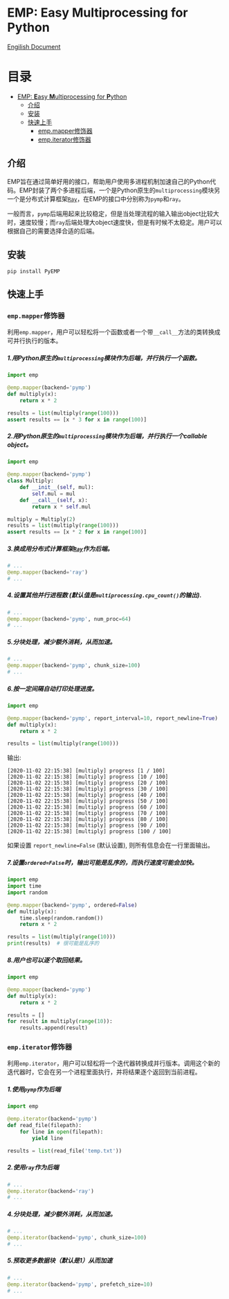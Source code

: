 # EMP: **E**asy **M**ultiprocessing for **P**ython

[Engilish Document](README.md)

目录
=================

   * [EMP: <strong>E</strong>asy <strong>M</strong>ultiprocessing for <strong>P</strong>ython](#emp-easy-multiprocessing-for-python)
      * [介绍](#介绍)
      * [安装](#安装)
      * [快速上手](#快速上手)
         * [emp.mapper修饰器](#empmapper修饰器)
         * [emp.iterator修饰器](#empiterator修饰器)

## 介绍

EMP旨在通过简单好用的接口，帮助用户使用多进程机制加速自己的Python代码。EMP封装了两个多进程后端，一个是Python原生的`multiprocessing`模块另一个是分布式计算框架[`Ray`](https://github.com/ray-project/ray)，在EMP的接口中分别称为`pymp`和`ray`。

一般而言，`pymp`后端用起来比较稳定，但是当处理流程的输入输出object比较大时，速度较慢；而`ray`后端处理大object速度快，但是有时候不太稳定。用户可以根据自己的需要选择合适的后端。

## 安装

```
pip install PyEMP
```

## 快速上手

### `emp.mapper`修饰器

利用`emp.mapper`，用户可以轻松将一个函数或者一个带`__call__`方法的类转换成可并行执行的版本。

##### 1.用Python原生的`multiprocessing`模块作为后端，并行执行一个函数。

```python
import emp

@emp.mapper(backend='pymp')
def multiply(x):
    return x * 2

results = list(multiply(range(100)))
assert results == [x * 3 for x in range(100)]
```

##### 2.用Python原生的`multiprocessing`模块作为后端，并行执行一个callable object。

```python
import emp

@emp.mapper(backend='pymp')
class Multiply:
    def __init__(self, mul):
        self.mul = mul
    def __call__(self, x):
        return x * self.mul

multiply = Multiply(2)
results = list(multiply(range(100)))
assert results == [x * 2 for x in range(100)]
```

##### 3.换成用分布式计算框架[`Ray`](https://github.com/ray-project/ray)作为后端。

```python
# ...
@emp.mapper(backend='ray')
# ...
```

##### 4.设置其他并行进程数 (默认值是`multiprocessing.cpu_count()`的输出).

```python
# ...
@emp.mapper(backend='pymp', num_proc=64)
# ...
```


##### 5.分块处理，减少额外消耗，从而加速。

```python
# ...
@emp.mapper(backend='pymp', chunk_size=100)
# ...
```

##### 6.按一定间隔自动打印处理进度。

```python
import emp

@emp.mapper(backend='pymp', report_interval=10, report_newline=True)
def multiply(x):
    return x * 2

results = list(multiply(range(100)))
```

输出:

```
[2020-11-02 22:15:38] [multiply] progress [1 / 100]
[2020-11-02 22:15:38] [multiply] progress [10 / 100]
[2020-11-02 22:15:38] [multiply] progress [20 / 100]
[2020-11-02 22:15:38] [multiply] progress [30 / 100]
[2020-11-02 22:15:38] [multiply] progress [40 / 100]
[2020-11-02 22:15:38] [multiply] progress [50 / 100]
[2020-11-02 22:15:38] [multiply] progress [60 / 100]
[2020-11-02 22:15:38] [multiply] progress [70 / 100]
[2020-11-02 22:15:38] [multiply] progress [80 / 100]
[2020-11-02 22:15:38] [multiply] progress [90 / 100]
[2020-11-02 22:15:38] [multiply] progress [100 / 100]
```

如果设置 `report_newline=False` (默认设置), 则所有信息会在一行里面输出。

##### 7.设置`ordered=False`时，输出可能是乱序的，而执行速度可能会加快。

```python
import emp
import time
import random

@emp.mapper(backend='pymp', ordered=False)
def multiply(x):
    time.sleep(random.random())
    return x * 2

results = list(multiply(range(10)))
print(results)  # 很可能是乱序的
```

##### 8.用户也可以逐个取回结果。

```python
import emp

@emp.mapper(backend='pymp')
def multiply(x):
    return x * 2

results = []
for result in multiply(range(10)):
    results.append(result)
```

### `emp.iterator`修饰器

利用`emp.iterator`，用户可以轻松将一个迭代器转换成并行版本。调用这个新的迭代器时，它会在另一个进程里面执行，并将结果逐个返回到当前进程。

##### 1.使用`pymp`作为后端

```python
import emp

@emp.iterator(backend='pymp')
def read_file(filepath):
    for line in open(filepath):
        yield line

results = list(read_file('temp.txt'))
```

##### 2.使用`ray`作为后端

```python
# ...
@emp.iterator(backend='ray')
# ...
```

##### 4.分块处理，减少额外消耗，从而加速。

```python
# ...
@emp.iterator(backend='pymp', chunk_size=100)
# ...
```

##### 5.预取更多数据块（默认是1）从而加速

```python
# ...
@emp.iterator(backend='pymp', prefetch_size=10)
# ...
```
